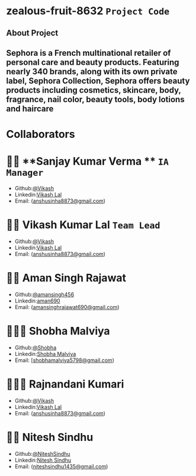 # zealous-fruit-8632  `Project Code`

## About Project 
<h2>
Sephora is a French multinational retailer of personal care and beauty products. Featuring nearly 340 brands, along with its own private label, Sephora Collection, Sephora offers beauty products including cosmetics, skincare, body, fragrance, nail color, beauty tools, body lotions and haircare
</h2>


# Collaborators

# 🧔🏻 **Sanjay Kumar Verma ** `IA Manager`

- Github:[@Vikash](https://github.com/Therobo77)
- Linkedin:[Vikash Lal](https://www.linkedin.com/in/vikashlal7722/)
- Email: (anshusinha8873@gmail.com)


# 🧔🏻 **Vikash Kumar Lal** `Team Lead`

- Github:[@Vikash](https://github.com/Therobo77)
- Linkedin:[Vikash Lal](https://www.linkedin.com/in/vikashlal7722/)
- Email: (anshusinha8873@gmail.com)

# 👨🏻 **Aman Singh Rajawat** 

- Github:[@amansingh456](https://github.com/amansingh456)
- Linkedin:[aman690](https://www.linkedin.com/in/aman690/)
- Email: (amansinghrajawat690@gmail.com)

# 🧑🏻‍🦰 **Shobha Malviya**

- Github:[@Shobha](https://github.com/shobhamalviya)
- Linkedin:[Shobha Malviya](https://www.linkedin.com/in/shobha-malviya-24bb311a4/)
- Email: [shobhamalviya5798@gmail.com)

# 👱🏻‍♂️ **Rajnandani Kumari**

- Github:[@Vikash](https://github.com/Therobo77)
- Linkedin:[Vikash Lal](https://www.linkedin.com/in/vikashlal7722/)
- Email: (anshusinha8873@gmail.com)

# 🧑🏻 **Nitesh Sindhu**

- Github:[@NiteshSindhu](https://github.com/NiteshSindhu)
- Linkedin:[Nitesh Sindhu](https://www.linkedin.com/in/nitesh-sindhu-150473203/)
- Email: (niteshsindhu1435@gmail.com)

